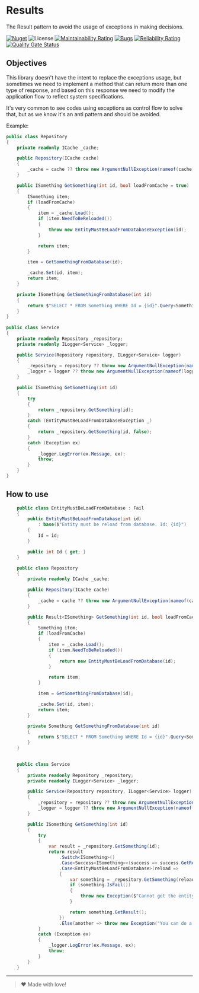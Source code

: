 ﻿# Results

The Result pattern to avoid the usage of exceptions in making decisions.

[![Nuget](https://buildstats.info/nuget/TheNoobs.Results)](https://www.nuget.org/packages/TheNoobs.Results)
![License](https://img.shields.io/github/license/thenoobsbr/results)
[![Maintainability Rating](https://sonarcloud.io/api/project_badges/measure?project=thenoobsbr_results&metric=sqale_rating)](https://sonarcloud.io/summary/new_code?id=thenoobsbr_results)
[![Bugs](https://sonarcloud.io/api/project_badges/measure?project=thenoobsbr_results&metric=bugs)](https://sonarcloud.io/summary/new_code?id=thenoobsbr_results)
[![Reliability Rating](https://sonarcloud.io/api/project_badges/measure?project=thenoobsbr_results&metric=reliability_rating)](https://sonarcloud.io/summary/new_code?id=thenoobsbr_results)
[![Quality Gate Status](https://sonarcloud.io/api/project_badges/measure?project=thenoobsbr_results&metric=alert_status)](https://sonarcloud.io/summary/new_code?id=thenoobsbr_results)


## Objectives

This library doesn't have the intent to replace the exceptions usage, but sometimes we need to implement a method that can return more than one type of response, and based on this response we need to modify the application flow to reflect system specifications.

It's very common to see codes using exceptions as control flow to solve that, but as we know it's an anti pattern and should be avoided.

Example:

```csharp
public class Repository
{
    private readonly ICache _cache;

    public Repository(ICache cache)
    {
        _cache = cache ?? throw new ArgumentNullException(nameof(cache));
    }

    public ISomething GetSomething(int id, bool loadFromCache = true)
    {
        ISomething item;
        if (loadFromCache)
        {
            item = _cache.Load();
            if (item.NeedToBeReloaded())
            {
                throw new EntityMustBeLoadFromDatabaseException(id);
            }

            return item;
        }

        item = GetSomethingFromDatabase(id);

        _cache.Set(id, item);
        return item;
    }

    private ISomething GetSomethingFromDatabase(int id)
    {
        return $"SELECT * FROM Something WHERE Id = {id}".Query<Something>();
    }
}
    
public class Service
{
    private readonly Repository _repository;
    private readonly ILogger<Service> _logger;

    public Service(Repository repository, ILogger<Service> logger)
    {
        _repository = repository ?? throw new ArgumentNullException(nameof(repository));
        _logger = logger ?? throw new ArgumentNullException(nameof(logger));
    }

    public ISomething GetSomething(int id)
    {
        try
        {
            return _repository.GetSomething(id);
        }
        catch (EntityMustBeLoadFromDatabaseException _)
        {
            return _repository.GetSomething(id, false);
        }
        catch (Exception ex)
        {
            _logger.LogError(ex.Message, ex);
            throw;
        }
    }
}
```

## How to use

```csharp
    public class EntityMustBeLoadFromDatabase : Fail
    {
        public EntityMustBeLoadFromDatabase(int id)
            : base($"Entity must be reload from database. Id: {id}")
        {
            Id = id;
        }

        public int Id { get; }
    }

    public class Repository
    {
        private readonly ICache _cache;

        public Repository(ICache cache)
        {
            _cache = cache ?? throw new ArgumentNullException(nameof(cache));
        }

        public Result<ISomething> GetSomething(int id, bool loadFromCache = true)
        {
            Something item;
            if (loadFromCache)
            {
                item = _cache.Load();
                if (item.NeedToBeReloaded())
                {
                    return new EntityMustBeLoadFromDatabase(id);
                }

                return item;
            }

            item = GetSomethingFromDatabase(id);

            _cache.Set(id, item);
            return item;
        }

        private Something GetSomethingFromDatabase(int id)
        {
            return $"SELECT * FROM Something WHERE Id = {id}".Query<Something>();
        }
    }

    
    public class Service
    {
        private readonly Repository _repository;
        private readonly ILogger<Service> _logger;

        public Service(Repository repository, ILogger<Service> logger)
        {
            _repository = repository ?? throw new ArgumentNullException(nameof(repository));
            _logger = logger ?? throw new ArgumentNullException(nameof(logger));
        }

        public ISomething GetSomething(int id)
        {
            try
            {
                var result = _repository.GetSomething(id);
                return result
                    .Switch<ISomething>()
                    .Case<Success<ISomething>>(success => success.GetResult())
                    .Case<EntityMustBeLoadFromDatabase>(reload =>
                    {
                        var something = _repository.GetSomething(reload.Id, false);
                        if (something.IsFail())
                        {
                            throw new Exception($"Cannot get the entity with id: {id}.");
                        }

                        return something.GetResult();
                    })
                    .Else(another => throw new Exception("You can do a type check and process as you wish."));
            }
            catch (Exception ex)
            {
                _logger.LogError(ex.Message, ex);
                throw;
            }
        }
    }
```

---
> ♥ Made with love!
